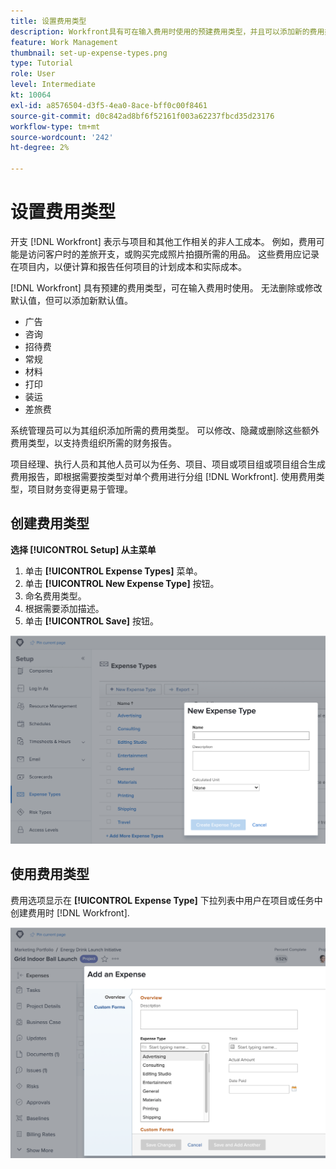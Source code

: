 ```yaml
---
title: 设置费用类型
description: Workfront具有可在输入费用时使用的预建费用类型，并且可以添加新的费用类型。
feature: Work Management
thumbnail: set-up-expense-types.png
type: Tutorial
role: User
level: Intermediate
kt: 10064
exl-id: a8576504-d3f5-4ea0-8ace-bff0c00f8461
source-git-commit: d0c842ad8bf6f52161f003a62237fbcd35d23176
workflow-type: tm+mt
source-wordcount: '242'
ht-degree: 2%

---
```


# 设置费用类型

开支 [!DNL Workfront] 表示与项目和其他工作相关的非人工成本。 例如，费用可能是访问客户时的差旅开支，或购买完成照片拍摄所需的用品。 这些费用应记录在项目内，以便计算和报告任何项目的计划成本和实际成本。

[!DNL Workfront] 具有预建的费用类型，可在输入费用时使用。 无法删除或修改默认值，但可以添加新默认值。

* 广告
* 咨询
* 招待费
* 常规
* 材料
* 打印
* 装运
* 差旅费

系统管理员可以为其组织添加所需的费用类型。 可以修改、隐藏或删除这些额外费用类型，以支持贵组织所需的财务报告。

项目经理、执行人员和其他人员可以为任务、项目、项目或项目组或项目组合生成费用报告，即根据需要按类型对单个费用进行分组 [!DNL Workfront]. 使用费用类型，项目财务变得更易于管理。

## 创建费用类型

**选择 [!UICONTROL Setup] 从主菜单**

1. 单击 **[!UICONTROL Expense Types]** 菜单。
1. 单击 **[!UICONTROL New Expense Type]** 按钮。
1. 命名费用类型。
1. 根据需要添加描述。
1. 单击 **[!UICONTROL Save]** 按钮。

![创建新 [!UICONTROL Expense Type]](assets/setting-up-finances-6.png)

## 使用费用类型

费用选项显示在 **[!UICONTROL Expense Type]** 下拉列表中用户在项目或任务中创建费用时 [!DNL Workfront].

![添加新费用的图像](assets/setting-up-finances-7.png)
